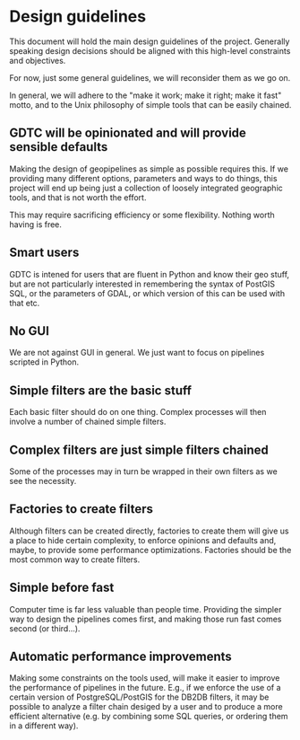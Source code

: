 # Design guidelines
This document will hold the main design guidelines of the project. Generally speaking design decisions should be aligned with this high-level constraints and objectives.

For now, just some general guidelines, we will reconsider them as we go on.

In general, we will adhere to the "make it work; make it right; make it fast" motto, and to the Unix philosophy of simple tools that can be easily chained.

## GDTC will be opinionated and will provide sensible defaults
Making the design of geopipelines as simple as possible requires this. If we providing many different options, parameters and ways to do things, this project will end up being just a collection of loosely integrated geographic tools, and that is not worth the effort.

This may require sacrificing efficiency or some flexibility. Nothing worth having is free.

## Smart users
GDTC is intened for users that are fluent in Python and know their geo stuff, but are not particularly interested in remembering the syntax of PostGIS SQL, or the parameters of GDAL, or which version of this can be used with that etc.

## No GUI
We are not against GUI in general. We just want to focus on pipelines scripted in Python. 

## Simple filters are the basic stuff
Each basic filter should do on one thing. Complex processes will then involve a number of chained simple filters. 

## Complex filters are just simple filters chained
Some of the processes may in turn be wrapped in their own filters as we see the necessity.

## Factories to create filters
Although filters can be created directly, factories to create them will give us a place to hide certain complexity, to enforce opinions and defaults and, maybe, to provide some performance optimizations. Factories should be the most common way to create filters.

## Simple before fast
Computer time is far less valuable than people time. Providing the simpler way to design the pipelines comes first, and making those run fast comes second (or third...).

## Automatic performance improvements
Making some constraints on the tools used, will make it easier to improve the performance of pipelines in the future. E.g., if we enforce the use of a certain version of PostgreSQL/PostGIS for the DB2DB filters, it may be possible to analyze a filter chain desiged by a user and to produce a more efficient alternative (e.g. by combining some SQL queries, or ordering them in a different way).
